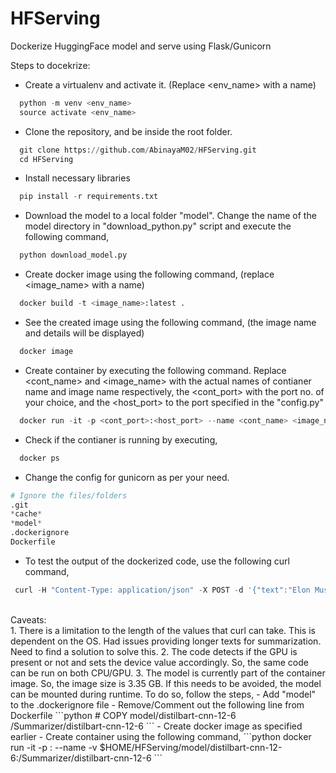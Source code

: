# HFServing
Dockerize HuggingFace model and serve using Flask/Gunicorn

Steps to docekrize:

- Create a virtualenv and activate it. (Replace <env_name> with a name)
```python
  python -m venv <env_name>
  source activate <env_name>
```

- Clone the repository, and be inside the root folder.
```python
  git clone https://github.com/AbinayaM02/HFServing.git
  cd HFServing
```

- Install necessary libraries
```python
  pip install -r requirements.txt
```

- Download the model to a local folder "model". 
Change the name of the model directory in "download_python.py" script and execute the following command,
```python
  python download_model.py
```

- Create docker image using the following command, (replace <image_name> with a name)
```python
  docker build -t <image_name>:latest .
```

- See the created image using the following command, (the image name and details will be displayed)
```python
  docker image
```

- Create container by executing the following command. Replace <cont_name> and <image_name> with the actual names of contianer name and image name respectively, the <cont_port> with the port no. of your choice, and the <host_port> to the port specified in the "config.py"
```python
  docker run -it -p <cont_port>:<host_port> --name <cont_name> <image_name>
```

- Check if the contianer is running by executing,
```python
  docker ps
```

- Change the config for gunicorn as per your need.
```python
# Ignore the files/folders
.git
*cache*
*model*
.dockerignore
Dockerfile
```

- To test the output of the dockerized code, use  the following curl command,
```python
 curl -H "Content-Type: application/json" -X POST -d '{"text":"Elon Musk has shown again he can influence the digital currency market with just his tweets. After saying that electric vehicle-making company Tesla will not accept payments in Bitcoin because of environmental concerns, he tweeted that he was working with developers of Dogecoin to improve system transaction efficiency.", "min_length": 15, "max_length": 75}' http://0.0.0.0:<cont_port>/api/get-summary
```

<br/>
Caveats: 
<br/>
1. There is a limitation to the length of the values that curl can take. This is dependent on the OS. Had issues providing longer texts for summarization. Need to find a solution to solve this.
2. The code detects if the GPU is present or not and sets the device value accordingly. So, the same code can be run on both CPU/GPU.
3. The model is currently part of the container image. So, the image size is 3.35 GB. If this needs to be avoided, the model can be mounted during runtime. To do so, follow the steps,
- Add "model" to the .dockerignore file
- Remove/Comment out the following line from Dockerfile
```python
  # COPY model/distilbart-cnn-12-6 /Summarizer/distilbart-cnn-12-6
```
- Create docker image as specified earlier
- Create container using the following command,
```python 
  docker run -it -p <cont_port>:<host_port> --name <cont_name> -v $HOME/HFServing/model/distilbart-cnn-12-6:/Summarizer/distilbart-cnn-12-6 <image_name>
```

